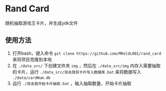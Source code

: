 # Rand Card #

随机抽取游戏王卡片，并生成ydk文件

## 使用方法 ##

1. 打开bash，键入命令 `git clone https://github.com/MRoldL001/rand_card` 来将项目克隆到本地
2. 在 `./data_src/` 下创建文件夹 `img` ，然后在 `./data_src/img` 内存入需要抽取的卡片，运行 `./data_src/双击我将卡片写入数据库.bat` 来将数据写入 `./data/cardNum.db` 
3. 运行 `./双击我开始卡片抽取.bat` ，输入抽取数量，开始卡片抽取
